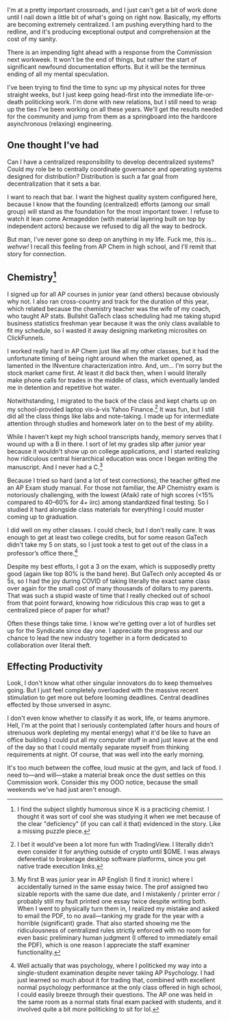 I'm at a pretty important crossroads, and I just can't get a bit of work done until I nail down a little bit of what's going on right now. Basically, my efforts are becoming extremely centralized. I am pushing everything hard to the redline, and it's producing exceptional output and comprehension at the cost of my sanity.

There is an impending light ahead with a response from the Commission next workweek. It won't be the end of things, but rather the start of significant newfound documentation efforts. But it will be the terminus ending of all my mental speculation.

I've been trying to find the time to sync up my physical notes for three straight weeks, but I just keep going head-first into the immediate life-or-death politicking work. I'm done with new relations, but I still need to wrap up the ties I've been working on all these years. We'll get the results needed for the community and jump from them as a springboard into the hardcore asynchronous (relaxing) engineering.

## One thought I've had

Can I have a centralized responsibility to develop decentralized systems? Could my role be to centrally coordinate governance and operating systems designed for distribution? Distribution is such a far goal from decentralization that it sets a bar.

I want to reach that bar. I want the highest quality system configured here, because I know that the founding (centralized) efforts (among our small group) will stand as the foundation for the most important tower. I refuse to watch it lean come Armageddon (with material layering built on top by independent actors) because we refused to dig all the way to bedrock.

But man, I've never gone so deep on anything in my life. Fuck me, this is... _wehvw!_ I recall this feeling from AP Chem in high school, and I'll remit that story for connection.

## Chemistry[^1]

[^1]: I find the subject slightly humorous since K is a practicing chemist. I thought it was sort of cool she was studying it when we met because of the clear "deficiency" (if you can call it that) evidenced in the story. Like a missing puzzle piece.

I signed up for all AP courses in junior year (and others) because obviously why not. I also ran cross-country and track for the duration of this year, which related because the chemistry teacher was the wife of my coach, who taught AP stats. Bullshit GaTech class scheduling had me taking stupid business statistics freshman year because it was the only class available to fit my schedule, so I wasted it away designing marketing microsites on ClickFunnels.

I worked really hard in AP Chem just like all my other classes, but it had the unfortunate timing of being right around when the market opened, as lamented in the INventure characterization intro. And, um... I'm sorry but the stock market came first. At least it did back then, when I would literally make phone calls for trades in the middle of class, which eventually landed me in detention and repetitive hot water.

Notwithstanding, I migrated to the back of the class and kept charts up on my school-provided laptop vis-à-vis Yahoo Finance.[^1a] It was fun, but I still did all the class things like labs and note-taking. I made up for intermediate attention through studies and homework later on to the best of my ability.

[^1a]: I bet it would’ve been a lot more fun with TradingView. I literally didn’t even consider it for anything outside of crypto until $GME. I was always deferential to brokerage desktop software platforms, since you get native trade execution links.

While I haven't kept my high school transcripts handy, memory serves that I wound up with a B in there. I sort of let my grades slip after junior year because it wouldn't show up on college applications, and I started realizing how ridiculous central hierarchical education was once I began writing the manuscript. And I never had a C.[^1bb]

[^1bb]: My first B was junior year in AP English (I find it ironic) where I accidentally turned in the same essay twice. The prof assigned two sizable reports with the same due date, and I mistakenly / printer error / probably still my fault printed one essay twice despite writing both. When I went to physically turn them in, I realized my mistake and asked to email the PDF, to no avail—tanking my grade for the year with a horrible (significant) grade. That also started showing me the ridiculousness of centralized rules strictly enforced with no room for even basic preliminary human judgment (I offered to immediately email the PDF), which is one reason I appreciate the staff examiner functionality.

Because I tried so hard (and a lot of test corrections), the teacher gifted me an AP Exam study manual. For those not familiar, the AP Chemistry exam is notoriously challenging, with the lowest (Afaik) rate of high scores (<15% compared to 40–60% for 4+ iirc) among standardized final testing. So I studied it hard alongside class materials for everything I could muster coming up to graduation.

I did well on my other classes. I could check, but I don't really care. It was enough to get at least two college credits, but for some reason GaTech didn't take my 5 on stats, so I just took a test to get out of the class in a professor’s office there.[^2]

[^2]: Well actually that was psychology, where I politicked my way into a single-student examination despite never taking AP Psychology. I had just learned so much about it for trading that, combined with excellent normal psychology performance at the only class offered in high school, I could easily breeze through their questions. The AP one was held in the same room as a normal stats final exam packed with students, and it involved quite a bit more politicking to sit for lol.

Despite my best efforts, I got a 3 on the exam, which is supposedly pretty good (again like top 80% is the band here). But GaTech only accepted 4s or 5s, so I had the joy during COVID of taking literally the exact same class over again for the small cost of many thousands of dollars to my parents. That was such a stupid waste of time that I really checked out of school from that point forward, knowing how ridiculous this crap was to get a centralized piece of paper for what?

Often these things take time. I know we're getting over a lot of hurdles set up for the Syndicate since day one. I appreciate the progress and our chance to lead the new industry together in a form dedicated to collaboration over literal theft.

## Effecting Productivity

Look, I don't know what other singular innovators do to keep themselves going. But I just feel completely overloaded with the massive recent stimulation to get more out before looming deadlines. Central deadlines effected by those unversed in async.

I don't even know whether to classify it as work, life, or teams anymore. Hell, I'm at the point that I seriously contemplated (after hours and hours of strenuous work depleting my mental energy) what it'd be like to have an office building I could put all my computer stuff in and just leave at the end of the day so that I could mentally separate myself from thinking requirements at night. Of course, that was well into the early morning.

It's too much between the coffee, loud music at the gym, and lack of food. I need to—and will—stake a material break once the dust settles on this Commission work. Consider this my OOO notice, because the small weekends we've had just aren't enough.
